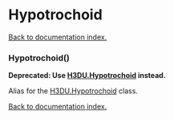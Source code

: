 # Hypotrochoid

[Back to documentation index.](index.md)

<a name='Hypotrochoid'></a>
### Hypotrochoid()

<b>Deprecated: Use <a href="H3DU.Hypotrochoid.md">H3DU.Hypotrochoid</a> instead.</b>

Alias for the <a href="H3DU.Hypotrochoid.md">H3DU.Hypotrochoid</a> class.

[Back to documentation index.](index.md)
